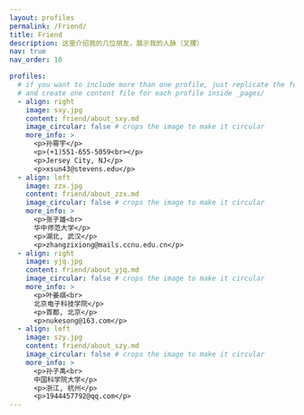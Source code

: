 ```yaml
---
layout: profiles
permalink: /Friend/
title: Friend
description: 这里介绍我的几位朋友，展示我的人脉（叉腰）
nav: true
nav_order: 10

profiles:
  # if you want to include more than one profile, just replicate the following block
  # and create one content file for each profile inside _pages/
  - align: right
    image: sxy.jpg
    content: friend/about_sxy.md
    image_circular: false # crops the image to make it circular
    more_info: >
      <p>孙霄宇</p>
      <p>(+1)551-655-5059<br></p>
      <p>Jersey City, NJ</p>
      <p>xsun43@stevens.edu</p>
  - align: left
    image: zzx.jpg
    content: friend/about_zzx.md
    image_circular: false # crops the image to make it circular
    more_info: >
      <p>张子雄<br>
      华中师范大学</p>
      <p>湖北, 武汉</p>
      <p>zhangzixiong@mails.ccnu.edu.cn</p>
  - align: right
    image: yjq.jpg
    content: friend/about_yjq.md
    image_circular: false # crops the image to make it circular
    more_info: >
      <p>叶姜祺<br>
      北京电子科技学院</p>
      <p>首都, 北京</p>
      <p>nukesong@163.com</p>
  - align: left
    image: szy.jpg
    content: friend/about_szy.md
    image_circular: false # crops the image to make it circular
    more_info: >
      <p>孙子禹<br>
      中国科学院大学</p>
      <p>浙江, 杭州</p>
      <p>1944457792@qq.com</p>
---
```


